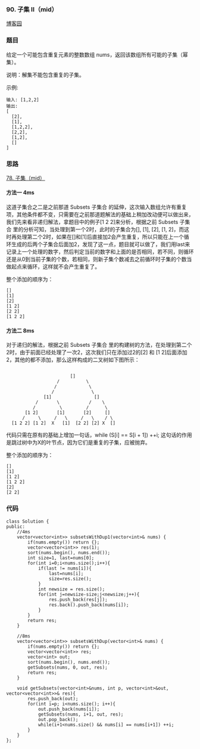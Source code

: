 ### 90. 子集 II（mid）

[博客园](http://www.cnblogs.com/grandyang/p/4310964.html)

### 题目 
给定一个可能包含重复元素的整数数组 nums，返回该数组所有可能的子集（幂集）。

说明：解集不能包含重复的子集。

示例:

	输入: [1,2,2]
	输出:
	[
	  [2],
	  [1],
	  [1,2,2],
	  [2,2],
	  [1,2],
	  []
	]

### 思路

[78. 子集（mid）](https://github.com/wsqat/OJ/blob/master/LeetCode-CN/78.%20%E5%AD%90%E9%9B%86%EF%BC%88mid%EF%BC%89.md)

#### 方法一 4ms

这道子集合之二是之前那道 Subsets 子集合 的延伸，这次输入数组允许有重复项，其他条件都不变，只需要在之前那道题解法的基础上稍加改动便可以做出来，我们先来看非递归解法，拿题目中的例子[1 2 2]来分析，根据之前 Subsets 子集合 里的分析可知，当处理到第一个2时，此时的子集合为[], [1], [2], [1, 2]，而这时再处理第二个2时，如果在[]和[1]后直接加2会产生重复，所以只能在上一个循环生成的后两个子集合后面加2，发现了这一点，题目就可以做了，我们用last来记录上一个处理的数字，然后判定当前的数字和上面的是否相同，若不同，则循环还是从0到当前子集的个数，若相同，则新子集个数减去之前循环时子集的个数当做起点来循环，这样就不会产生重复了。

整个添加的顺序为：

	[]
	[1]
	[2]
	[1 2]
	[2 2]
	[1 2 2]

#### 方法二 8ms
对于递归的解法，根据之前 Subsets 子集合 里的构建树的方法，在处理到第二个2时，由于前面已经处理了一次2，这次我们只在添加过2的[2] 和 [1 2]后面添加2，其他的都不添加，那么这样构成的二叉树如下图所示：


```

                        []        
                   /          \        
                  /            \     
                 /              \
              [1]                []
           /       \           /    \
          /         \         /      \        
       [1 2]       [1]       [2]     []
      /     \     /   \     /   \    / \
  [1 2 2] [1 2]  X   [1]  [2 2] [2] X  []
```



代码只需在原有的基础上增加一句话，while (S[i] == S[i + 1]) ++i; 这句话的作用是跳过树中为X的叶节点，因为它们是重复的子集，应被抛弃。


整个添加的顺序为：

	[]
	[1]
	[1 2]
	[1 2 2]
	[2]
	[2 2]

### 代码

```
class Solution {
public:
    //4ms
    vector<vector<int>> subsetsWithDup1(vector<int>& nums) {
        if(nums.empty()) return {};
        vector<vector<int>> res(1);
        sort(nums.begin(), nums.end());
        int size=1, last=nums[0];
        for(int i=0;i<nums.size();i++){
            if(last != nums[i]){
                last=nums[i];
                size=res.size();
            }
            int newsize = res.size();
            for(int j=newsize-size;j<newsize;j++){
                res.push_back(res[j]);
                res.back().push_back(nums[i]);
            }
        }
        return res;
    }
    
    //8ms
    vector<vector<int>> subsetsWithDup(vector<int>& nums) {
        if(nums.empty()) return {};
        vector<vector<int>> res;
        vector<int> out;
        sort(nums.begin(), nums.end());
        getSubsets(nums, 0, out, res);
        return res;
    }
    
    void getSubsets(vector<int>&nums, int p, vector<int>&out, vector<vector<int>>& res){
        res.push_back(out);
        for(int i=p; i<nums.size(); i++){
            out.push_back(nums[i]);
            getSubsets(nums, i+1, out, res);
            out.pop_back();
            while(i+1<nums.size() && nums[i] == nums[i+1]) ++i;
        }
    }
};
```
